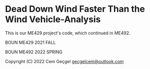 # Dead Down Wind Faster Than the Wind Vehicle-Analysis

This is our ME429 project's code, which continued in ME492.

BOUN ME429 2021 FALL

BOUN ME492 2022 SPRING

Copyright (C) 2022 Cem Geçgel <gecgelcem@outlook.com>
